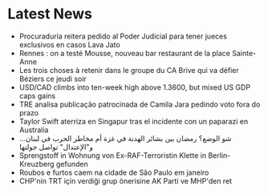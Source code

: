 # Latest News
-  Procuraduría reitera pedido al Poder Judicial para tener jueces exclusivos en casos Lava Jato
-  Rennes : on a testé Mousse, nouveau bar restaurant de la place Sainte-Anne
-  Les trois choses à retenir dans le groupe du CA Brive qui va défier Béziers ce jeudi soir
-  USD/CAD climbs into ten-week high above 1.3600, but mixed US GDP caps gains
-  TRE analisa publicação patrocinada de Camila Jara pedindo voto fora do prazo
-  Taylor Swift aterriza en Singapur tras el incidente con un paparazi en Australia
-  شو الوضع؟ رمضان بين بشائر الهدنة في غزة أم مخاطر الحرب في لبنان... و"الإعتدال" تواصل جولتها
-  Sprengstoff in Wohnung von Ex-RAF-Terroristin Klette in Berlin-Kreuzberg gefunden
-  Roubos e furtos caem na cidade de São Paulo em janeiro
-  CHP'nin TRT için verdiği grup önerisine AK Parti ve MHP'den ret
